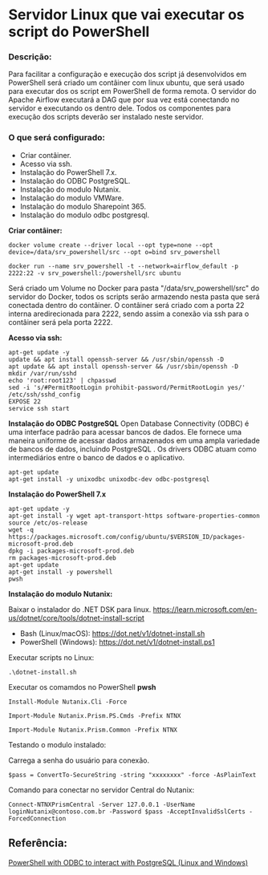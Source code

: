# Servidor Linux que vai executar os script do PowerShell
### Descrição:
Para facilitar a configuração e execução dos script já desenvolvidos em PowerShell será criado um contâiner com linux ubuntu, que será usado para executar dos os script em PowerShell de forma remota.
O servidor do Apache Airflow executará a DAG que por sua vez está conectando no servidor e executando os dentro dele.
Todos os componentes para execução dos scripts deverão ser instalado neste servidor.

### O que será configurado:
- Criar contâiner.
- Acesso via ssh.
- Instalação do PowerShell 7.x.
- Instalação do ODBC PostgreSQL.
- Instalação do modulo Nutanix.
- Instalação do modulo VMWare.
- Instalação do modulo Sharepoint 365.
- Instalação do modulo odbc postgresql.


__Criar contâiner:__
````
docker volume create --driver local --opt type=none --opt device=/data/srv_powershell/src --opt o=bind srv_powershell

docker run --name srv_powershell -t --network=airflow_default -p 2222:22 -v srv_powershell:/powershell/src ubuntu

````
Será criado um Volume no Docker para pasta "/data/srv_powershell/src" do servidor do Docker, todos os scripts serão armazendo nesta pasta que será conectada dentro do contâiner.
O contâiner será criado com a porta 22 interna aredirecionada para 2222, sendo assim a conexão via ssh para o contâiner será pela porta 2222.

__Acesso via ssh:__
````
apt-get update -y
update && apt install openssh-server && /usr/sbin/openssh -D
apt update && apt install openssh-server && /usr/sbin/openssh -D
mkdir /var/run/sshd
echo 'root:root123' | chpasswd
sed -i 's/#PermitRootLogin prohibit-password/PermitRootLogin yes/' /etc/ssh/sshd_config
EXPOSE 22
service ssh start

````

__Instalação do ODBC PostgreSQL__
Open Database Connectivity (ODBC) é uma interface padrão para acessar bancos de dados. Ele fornece uma maneira uniforme de acessar dados armazenados em uma ampla variedade de bancos de dados, incluindo PostgreSQL . Os drivers ODBC atuam como intermediários entre o banco de dados e o aplicativo.

````
apt-get update
apt-get install -y unixodbc unixodbc-dev odbc-postgresql

````


__Instalação do PowerShell 7.x__
````
apt-get update -y
apt-get install -y wget apt-transport-https software-properties-common
source /etc/os-release
wget -q https://packages.microsoft.com/config/ubuntu/$VERSION_ID/packages-microsoft-prod.deb
dpkg -i packages-microsoft-prod.deb
rm packages-microsoft-prod.deb
apt-get update
apt-get install -y powershell
pwsh

````

__Instalação do modulo Nutanix:__

Baixar o instalador do .NET DSK para linux.
https://learn.microsoft.com/en-us/dotnet/core/tools/dotnet-install-script
- Bash (Linux/macOS): https://dot.net/v1/dotnet-install.sh
- PowerShell (Windows): https://dot.net/v1/dotnet-install.ps1

Executar scripts no Linux:
````
.\dotnet-install.sh
````

Executar os comamdos no PowerShell __pwsh__
````
Install-Module Nutanix.Cli -Force 

Import-Module Nutanix.Prism.PS.Cmds -Prefix NTNX

Import-Module Nutanix.Prism.Common -Prefix NTNX
````

Testando o modulo instalado:

Carrega a senha do usuário para conexão.
````
$pass = ConvertTo-SecureString -string "xxxxxxxx" -force -AsPlainText
````

Comando para conectar no servidor Central do Nutanix:
````
Connect-NTNXPrismCentral -Server 127.0.0.1 -UserName loginNutanix@contoso.com.br -Password $pass -AcceptInvalidSslCerts -ForcedConnection
````











## Referência:
[PowerShell with ODBC to interact with PostgreSQL (Linux and Windows)](https://www.migops.com/blog/powershell-with-odbc-to-interact-with-postgresql-linux-and-windows/)